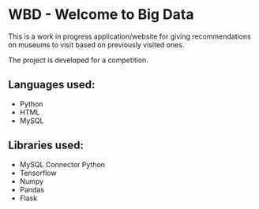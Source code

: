 
# WBD - Welcome to Big Data

This is a work in progress application/website for giving recommendations on museums to visit based on previously visited ones.

The project is developed for a competition.

## Languages used:
* Python
* HTML
* MySQL

## Libraries used:
* MySQL Connector Python
* Tensorflow
* Numpy
* Pandas
* Flask
